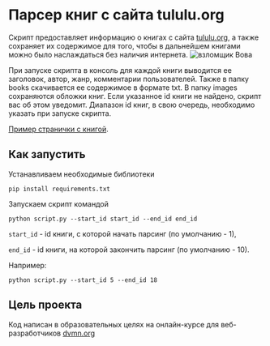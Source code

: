 # Парсер книг с сайта tululu.org

Скрипт предоставляет информацию о книгах с сайта [tululu.org](tululu.org), а также сохраняет их содержимое для того, чтобы в дальнейшем книгами можно было наслаждаться без наличия интернета.
![взломщик Вова](https://dvmn.org/media/lessons/books_1_F7MUA7w.jpg)

При запуске скрипта в консоль для каждой книги выводится ее заголовок, автор, жанр, комментарии пользователей.
Также в папку books скачивается ее содержимое в формате txt. В папку images сохраняются обложки книг. Если указанное id книги не найдено, скрипт вас об этом уведомит. Диапазон id книг, в свою очередь, необходимо указать при запуске скрипта.

[Пример странички с книгой](https://tululu.org/b9/).

## Как запустить
 Устанавливаем необходимые библиотеки
 ```
 pip install requirements.txt
```
 Запускаем скрипт командой 
 ```
 python script.py --start_id start_id --end_id end_id
 ```
 `start_id` - id книги, с которой начать парсинг (по умолчанию - 1),

`end_id` - id книги, на которой закончить парсинг (по умолчанию - 10).
 
 
 Например: 
 
  ```
 python script.py --start_id 5 --end_id 18
 ```
 
## Цель проекта
 Код написан в образовательных целях на онлайн-курсе для веб-разработчиков [dvmn.org](https://dvmn.org/modules/) 
